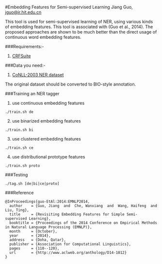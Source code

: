 #Embedding Features for Semi-supervised Learning
Jiang Guo, jguo@ir.hit.edu.cn

This tool is used for semi-supervised learning of NER,
using various kinds of embedding features. This tool is
associated with (Guo et al., 2014). The proposed approaches
are shown to be much better than the direct usage of
continuous word embedding features.

###Requirements:-
1. [CRFSuite](https://github.com/chokkan/crfsuite)

###Data you need:-
1. [CoNLL-2003 NER dataset](http://www.clips.ua.ac.be/conll2003/ner/)

The original dataset should be converted to BIO-style annotation.

###Training an NER tagger
1. use continuous embedding features

```./train.sh de```

2. use binarized embedding features

```./train.sh bi```

3. use clustered embedding features

```./train.sh ce```

4. use distributional prototype features

```./train.sh proto```

###Testing

```./tag.sh [de|bi|ce|proto]```

###Reference

```
@InProceedings{guo-EtAl:2014:EMNLP2014,
  author    = {Guo, Jiang  and  Che, Wanxiang  and  Wang, Haifeng  and  Liu, Ting},
  title     = {Revisiting Embedding Features for Simple Semi-supervised Learning},
  booktitle = {Proceedings of the 2014 Conference on Empirical Methods in Natural Language Processing (EMNLP)},
  month     = {October},
  year      = {2014},
  address   = {Doha, Qatar},
  publisher = {Association for Computational Linguistics},
  pages     = {110--120},
  url       = {http://www.aclweb.org/anthology/D14-1012}
}
```
